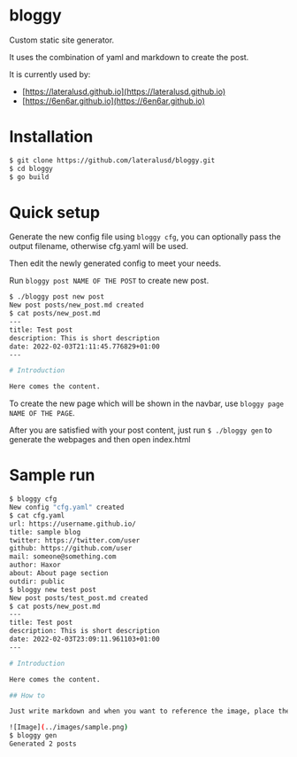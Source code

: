 # bloggy
Custom static site generator. 

It uses the combination of yaml and markdown to create the post.

It is currently used by: 
* [https://lateralusd.github.io](https://lateralusd.github.io)
* [https://6en6ar.github.io](https://6en6ar.github.io)

# Installation

```bash
$ git clone https://github.com/lateralusd/bloggy.git
$ cd bloggy
$ go build
```

# Quick setup

Generate the new config file using `bloggy cfg`, you can optionally pass the output filename, otherwise cfg.yaml will be used.

Then edit the newly generated config to meet your needs.

Run `bloggy post NAME OF THE POST` to create new post.

```bash
$ ./bloggy post new post
New post posts/new_post.md created
$ cat posts/new_post.md
---
title: Test post
description: This is short description
date: 2022-02-03T21:11:45.776829+01:00
---

# Introduction

Here comes the content.
```

To create the new page which will be shown in the navbar, use `bloggy page NAME OF THE PAGE`.

After you are satisfied with your post content, just run `$ ./bloggy gen` to generate the webpages and then open index.html

# Sample run

```bash
$ bloggy cfg             
New config "cfg.yaml" created
$ cat cfg.yaml
url: https://username.github.io/
title: sample blog
twitter: https://twitter.com/user
github: https://github.com/user
mail: someone@something.com
author: Haxor
about: About page section
outdir: public
$ bloggy new test post
New post posts/test_post.md created
$ cat posts/new_post.md 
---
title: Test post
description: This is short description
date: 2022-02-03T23:09:11.961103+01:00
---

# Introduction

Here comes the content.

## How to

Just write markdown and when you want to reference the image, place the image inside the static/images and reference it in url ../images/nameoftheimage.png.

![Image](../images/sample.png)
$ bloggy gen
Generated 2 posts